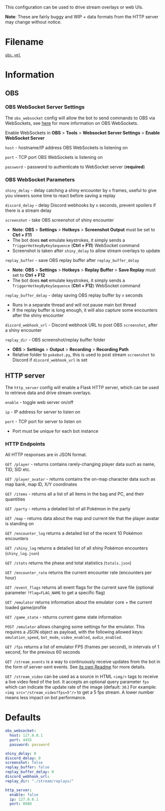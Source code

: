 This configuration can be used to drive stream overlays or web UIs.

**Note**: These are fairly buggy and WIP + data formats from the HTTP server may change without notice.

# Filename
[`obs.yml`](https://github.com/40Cakes/pokebot-gen3/blob/main/profiles/obs.yml)

# Information
## OBS
### OBS WebSocket Server Settings
The `obs_websocket` config will allow the bot to send commands to OBS via WebSockets,
see [here](https://github.com/obsproject/obs-websocket) for more information on OBS WebSockets.

Enable WebSockets in **OBS** > **Tools** > **Websocket Server Settings** > **Enable WebSocket Server**

`host` - hostname/IP address OBS WebSockets is listening on

`port` - TCP port OBS WebSockets is listening on

`password` - password to authenticate to WebSocket server (**required**)

### OBS WebSocket Parameters
`shiny_delay` - delay catching a shiny encounter by `n` frames, useful to give you viewers some time to react before saving a replay

`discord_delay` - delay Discord webhooks by `n` seconds, prevent spoilers if there is a stream delay

`screenshot` - take OBS screenshot of shiny encounter
- **Note**: **OBS** > **Settings** > **Hotkeys** > **Screenshot Output** must be set to **Ctrl + F11**
- The bot does **not** emulate keystrokes, it simply sends a `TriggerHotkeyByKeySequence` (**Ctrl + F11**) WebSocket command
- Screenshot is taken after `shiny_delay` to allow stream overlays to update

`replay_buffer` - save OBS replay buffer after `replay_buffer_delay`
- **Note**: **OBS** > **Settings** > **Hotkeys** > **Replay Buffer** > **Save Replay** must set to **Ctrl + F12**
- The bot does **not** emulate keystrokes, it simply sends a `TriggerHotkeyByKeySequence` (**Ctrl + F12**) WebSocket command

`replay_buffer_delay` - delay saving OBS replay buffer by `n` seconds
- Runs in a separate thread and will not pause main bot thread
- If the replay buffer is long enough, it will also capture some encounters after the shiny encounter

`discord_webhook_url` - Discord webhook URL to post OBS `screenshot`, after a shiny encounter

`replay_dir` - OBS screenshot/replay buffer folder
- **OBS** > **Settings** > **Output** > **Recording** > **Recording Path**
- Relative folder to `pokebot.py`, this is used to post stream `screenshot` to Discord if `discord_webhook_url` is set

## HTTP server
The `http_server` config will enable a Flask HTTP server, which can be used to retrieve data and drive stream overlays.

`enable` - toggle web server on/off

`ip` - IP address for server to listen on

`port` - TCP port for server to listen on
- Port must be unique for each bot instance

### HTTP Endpoints
All HTTP responses are in JSON format.

`GET /player` - returns contains rarely-changing player data such as name, TID, SID etc.

`GET /player_avatar` - returns contains the on-map character data such as map bank, map ID, X/Y coordinates

`GET /items` - returns all a list of all items in the bag and PC, and their quantities

`GET /party` - returns a detailed list of all Pokémon in the party

`GET /map` - returns data about the map and current tile that the player avatar is standing on

`GET /encounter_log` returns a detailed list of the recent 10 Pokémon encounters

`GET /shiny_log` returns a detailed list of all shiny Pokémon encounters (`shiny_log.json`)

`GET /stats` returns the phase and total statistics (`totals.json`)

`GET /encounter_rate` returns the current encounter rate (encounters per hour)

`GET /event_flags` returns all event flags for the current save file (optional parameter `?flag=FLAG_NAME` to get a specific flag)

`GET /emulator` returns information about the emulator core + the current loaded game/profile

`GET /game_state` - returns current game state information

`POST /emulator` allows changing some settings for the emulator. This requires a JSON object as payload, with the 
following allowed keys: `emulation_speed`, `bot_mode`, `video_enabled`, `audio_enabled`.

`GET /fps` returns a list of emulator FPS (frames per second), in intervals of 1 second, for the previous 60 seconds

`GET /stream_events` is a way to continuously receive updates from the bot in the form of server-sent events. See
[its own Readme](https://github.com/40Cakes/pokebot-gen3/blob/master/modules/web/Readme.md) for more details.

`GET /stream_video` can be used as a source in HTML `<img/>` tags to receive a live video feed of the bot. It accepts
an optional query parameter `fps` which can indicate the update rate of the image (default: `30`.) For example:
`<img src="/stream_video?fps=5"/>` to get a 5 fps stream. A lower number means less impact on bot performance.


# Defaults
```yml
obs_websocket:
  host: 127.0.0.1
  port: 4455
  password: password

shiny_delay: 0
discord_delay: 0
screenshot: false
replay_buffer: false
replay_buffer_delay: 0
discord_webhook_url:
replay_dir: "./stream/replays/"

http_server:
  enable: false
  ip: 127.0.0.1
  port: 8888
```